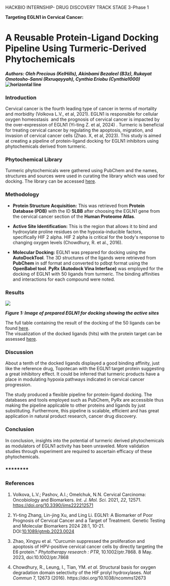 <!--StartFragment-->

HACKBIO INTERNSHIP- DRUG DISCOVERY TRACK STAGE 3-Phase 1

**Targeting EGLN1 in Cervical Cancer:** 


# **A Reusable Protein-Ligand Docking Pipeline Using Turmeric-Derived Phytochemicals**

#### _Authors: Oleh Precious (KelHills), Akinbami Bezaleel (B3z), Rukayat Omotosho-Sanni (Rxruqayyah), Cynthia Eriobu (Cynthia1000)_ ![](https://lh7-rt.googleusercontent.com/docsz/AD_4nXcDRlBWOfRxcz0fLmX8fMSsiAzv0HLMmSLqOEY0i-VfoM3YTx6uuAcjKnDmmYm0_0m78qqdWdURffEBMyArDC9PprSw7pNKyaDPWHFwx_ZYnTY3COINwUPYWOtFbOYnHcht4wytD9RIB0I5ENSas3tio9G1?key=_kGhRPsbu_zl5G-hFsBxQg "horizontal line")

### **Introduction**

Cervical cancer is the fourth leading type of cancer in terms of mortality and morbidity (Volkova L.V., et al, 2021). EGLN1 is responsible for cellular oxygen homeostasis  and the prognosis of cervical cancer is impacted by the over-expression of EGLN1 (Yi-ting Z. et al, 2024) . Turmeric is beneficial for treating cervical cancer by regulating the apoptosis, migration, and invasion of cervical cancer cells (Zhao. X, et al, 2023). This study is aimed at creating a pipeline of protein-ligand docking for EGLN1 inhibitors using  phytochemicals derived from turmeric.


### **Phytochemical Library**

Turmeric phytochemicals were gathered using PubChem and the names, structures and sources were used in curating the library which was used for docking. The library can be accessed [here](https://github.com/RxRuqayyah/Hackbio-Internship/blob/main/Targeting%20ELGN1%20in%20cervical%20cancer%20\(Docking%20Pipeline%20and%20Machine%20Learning\)/Turmeric%20Phytochemical%20Library.md).


### **Methodology**

- **Protein Structure Acquisition:** This was retrieved from **Protein Database (PDB)** with the ID **5LBB** after choosing the EGLN1 gene from the cervical cancer section of the **Human Proteome Atlas**.

- **Active Site Identification:** This is the region that allows it to bind and hydroxylate proline residues on the hypoxia-inducible factors, specifically HIF 2 alpha. HIF 2 alpha is critical for the body's response to changing oxygen levels (Chowdhury, R. et al., 2016). 

- **Molecular Docking:** EGLN1 was prepared for docking using the **AutoDockTool**. The 3D structures of the ligands were retrieved from **PubChem** in sdf format and converted to pdbqt format using the **OpenBabel tool**. **PyRx (Autodock Vina Interface)** was employed for the docking of EGLN1 with 50 ligands from turmeric. The binding affinities and interactions for each compound were noted. 


### **Results**

![](https://lh7-rt.googleusercontent.com/docsz/AD_4nXdsR48YSkX9fUmoiYURrdpxNrS9norspSRxoZTpV3jQ2DorD_y8xycCDfYWiTIo4hZfUFe7TvpBdlY2cf0N3clWmuLLCHK3ocDIecyxKZICyYuTRJlvJs5fZwXU6gAkixUtVcSvrUJf3FCzFECfYH6pKrJL?key=_kGhRPsbu_zl5G-hFsBxQg)

**_Figure 1: Image of prepared EGLN1 for docking showing the active sites_**

The full table containing the result of the docking of the 50 ligands can be found [here](https://github.com/RxRuqayyah/Hackbio-Internship/blob/main/Targeting%20ELGN1%20in%20cervical%20cancer%20\(Docking%20Pipeline%20and%20Machine%20Learning\)/Phytochemical%20ligands%20with%20binding%20affinities.md).\
The visualization of the docked ligands (hits) with the protein target can be assessed [here](https://github.com/RxRuqayyah/Hackbio-Internship/tree/main/Targeting%20ELGN1%20in%20cervical%20cancer%20\(Docking%20Pipeline%20and%20Machine%20Learning\)/Visualizations%20of%20Docking%20Results).


### **Discussion**

About a tenth of the docked ligands displayed a good binding affinity, just like the reference drug, Topotecan with the EGLN1 target protein suggesting a great inhibitory effect. It could be inferred that turmeric products have a place in modulating hypoxia pathways indicated in cervical cancer progression.

The study produced a flexible pipeline for protein-ligand docking. The databases and tools employed such as PubChem, PyRx are accessible thus making the pipeline applicable to other proteins and ligands by just substituting. Furthermore, this pipeline is scalable, efficient and has great application in natural product research, cancer drug discovery.


### **Conclusion**

In conclusion, insights into the potential of turmeric derived phytochemicals as modulators of EGLN1 activity has been unraveled. More validation studies through experiment are required to ascertain efficacy of these phytochemicals.


### ********

### **References**

1. Volkova, L.V.; Pashov, A.I.; Omelchuk, N.N. Cervical Carcinoma: Oncobiology and Biomarkers. _Int. J. Mol. Sci._ 2021, _22_, 12571. <https://doi.org/10.3390/ijms222212571>

2. Yi-ting Zhang, Lin-jing Xu, and Ling Li. EGLN1: A Biomarker of Poor Prognosis of Cervical Cancer and a Target of Treatment. Genetic Testing and Molecular Biomarkers 2024 28:1, 10-21. DOI:[10.1089/gtmb.2023.0024](http://dx.doi.org/10.1089/gtmb.2023.0024)

3. Zhao, Xingyu et al. “Curcumin suppressed the proliferation and apoptosis of HPV-positive cervical cancer cells by directly targeting the E6 protein.” _Phytotherapy research : PTR_, 10.1002/ptr.7868. 8 May. 2023, doi:10.1002/ptr.7868

4. Chowdhury, R., Leung, I., Tian, YM. _et al._ Structural basis for oxygen degradation domain selectivity of the HIF prolyl hydroxylases. _Nat Commun_ 7, 12673 (2016). https\://doi.org/10.1038/ncomms12673

<!--EndFragment-->

